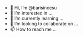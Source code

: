 - 👋 Hi, I’m @barisincesu
- 👀 I’m interested in ...
- 🌱 I’m currently learning ...
- 💞️ I’m looking to collaborate on ...
- 📫 How to reach me ...

<!---
barisincesu/barisincesu is a ✨ special ✨ repository because its `README.md` (this file) appears on your GitHub profile.
You can click the Preview link to take a look at your changes.
--->
